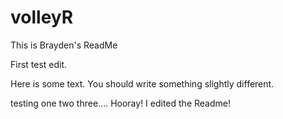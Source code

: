 # volleyR

This is Brayden's ReadMe

First test edit.

Here is some text. You should write something slightly different.

testing one two three....
Hooray! I edited the Readme!
